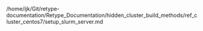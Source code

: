 /home/ijk/Git/retype-documentation/Retype_Documentation/hidden_cluster_build_methods/ref_cluster_centos7/setup_slurm_server.md